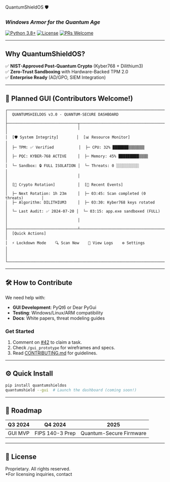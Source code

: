 QuantumShieldOS 🛡️  
### *Windows Armor for the Quantum Age*  

[![Python 3.8+](https://img.shields.io/badge/python-3.8%2B-blue)](https://www.python.org/) 
[![License](https://img.shields.io/badge/license-Proprietary-red)](LICENSE) 
[![PRs Welcome](https://img.shields.io/badge/PRs-welcome-brightgreen)](CONTRIBUTING.md)  

---

## **Why QuantumShieldOS?**  
✅ **NIST-Approved Post-Quantum Crypto** (Kyber768 + Dilithium3)  
✅ **Zero-Trust Sandboxing** with Hardware-Backed TPM 2.0  
✅ **Enterprise Ready** (AD/GPO, SIEM Integration)  

---

## **🚀 Planned GUI (Contributors Welcome!)**  
```ascii
┌──────────────────────────────────────────────────────────────────────────────┐
│  QUANTUMSHIELDOS v3.0 - QUANTUM-SECURE DASHBOARD                              │
├───────────────────────────────┬───────────────────────────────────────────────┤
│                               │                                               │
│  [🛡️ System Integrity]        │  [📊 Resource Monitor]                        │
│  ├─ TPM: ✅ Verified           │  ├─ CPU: 32% ███████▒▒▒▒▒▒▒                  │
│  ├─ PQC: KYBER-768 ACTIVE     │  ├─ Memory: 45% █████████▒▒▒▒                │
│  └─ Sandbox: 🔒 FULL ISOLATION │  └─ Threats: 0 ░░░░░░░░░░                    │
│                               │                                               │
│  [🔑 Crypto Rotation]          │  [🚨 Recent Events]                           │
│  ├─ Next Rotation: 1h 23m     │  ├─ 03:45: Scan completed (0 threats)        │
│  ├─ Algorithm: DILITHIUM3     │  ├─ 03:30: Kyber768 keys rotated             │
│  └─ Last Audit: ✅ 2024-07-20 │  └─ 03:15: app.exe sandboxed (FULL)          │
│                               │                                               │
├───────────────────────────────┴───────────────────────────────────────────────┤
│  [Quick Actions]                                                              │
│  ⚡ Lockdown Mode    🔍 Scan Now    📜 View Logs    ⚙️ Settings                │
│                                                                              │
└──────────────────────────────────────────────────────────────────────────────┘
```

---

## **🛠️ How to Contribute**  
We need help with:  
- **GUI Development**: PyQt6 or Dear PyGui  
- **Testing**: Windows/Linux/ARM compatibility  
- **Docs**: White papers, threat modeling guides  

### **Get Started**  
1. Comment on [#42](https://github.com/yourrepo/issue/42) to claim a task.  
2. Check `/gui_prototype` for wireframes and specs.  
3. Read [CONTRIBUTING.md](CONTRIBUTING.md) for guidelines.  

---

## **⚙️ Quick Install**  
```bash
pip install quantumshieldos
quantumshield --gui  # Launch the dashboard (coming soon!)
```

---

## **🔮 Roadmap**  
| Q3 2024 | Q4 2024 | 2025 |  
|---------|---------|------|  
| GUI MVP | FIPS 140-3 Prep | Quantum-Secure Firmware |  

---

## **📜 License**  
Proprietary. All rights reserved.  
*For licensing inquiries, contact 
